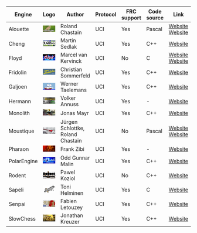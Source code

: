 
| Engine | Logo | Author | Protocol | FRC support | Code source | Link |
| --- | --- | --- | --- | --- | --- | --- |
| Alouette | ![alt text](logos/alouette/logo.bmp) | Roland Chastain | UCI | Yes | Pascal | [Website](https://sites.google.com/view/eschecs/alouette) [Website](https://github.com/rchastain/alouette) |
| Cheng | ![alt text](logos/cheng/logo.bmp) | Martin Sedlak | UCI | Yes | C++ | [Website](http://www.vlasak.biz/cheng/) |
| Floyd | ![alt text](logos/floyd/floyd-logo.png) | Marcel van Kervinck | UCI | No | C | [Website](https://marcelk.net/floyd/) [Website](https://github.com/kervinck/floyd) |
| Fridolin | ![alt text](logos/fridolin/Fridolin.jpg) | Christian Sommerfeld | UCI | Yes | C++ | [Website](https://sites.google.com/site/fridolinchess/) |
| Galjoen | ![alt text](logos/galjoen/galjoen_100x50.png) | Werner Taelemans | UCI | Yes | C++ | [Website](http://www.goudengaljoen.be/) |
| Hermann | ![alt text](logos/hermann/hermann-2.jpg) | Volker Annuss | UCI | Yes | - | [Website](http://www.nnuss.de/Hermann/) |
| Monolith | ![alt text](logos/monolith/Monolith_04.png) | Jonas Mayr | UCI | Yes | C++ | [Website](https://github.com/cimarronOST/Monolith) |
| Moustique | ![alt text](logos/moustique/Farman-F455-Moustique.bmp) | Jürgen Schlottke, Roland Chastain | UCI | No | Pascal | [Website](https://sites.google.com/view/eschecs/moustique) [Website](https://github.com/rchastain/moustique) |
| Pharaon | ![alt text](logos/pharaon/Pharaon3.bmp) | Frank Zibi | UCI | Yes | - | [Website](http://www.fzibi.com/pharaon.htm) |
| PolarEngine | ![alt text](logos/polarengine/PolarEngine.bmp) | Odd Gunnar Malin | UCI | Yes | C++ | [Website](https://github.com/OGMalin/Polarchess) |
| Rodent | ![alt text](logos/rodent/rodent2.jpg) | Pawel Koziol | UCI | No | C++ | [Website](http://www.pkoziol.cal24.pl/rodent/rodent.htm) |
| Sapeli | ![alt text](logos/sapeli/logo.jpg) | Toni Helminen | UCI | Yes | C | [Website](https://github.com/SamuraiDangyo/Sapeli) |
| Senpai | ![alt text](logos/senpai/senpai2_2_102.bmp) | Fabien Letouzey | UCI | Yes | C++ | [Website](http://www.amateurschach.de/main/_senpai.htm) |
| SlowChess | ![alt text](logos/slowchess/slow.bmp) | Jonathan Kreuzer | UCI | Yes | C++ | [Website](https://www.3dkingdoms.com/chess/slow.htm) |

